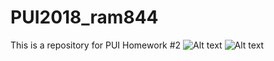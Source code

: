 # PUI2018_ram844
This is a repository for PUI Homework #2
![Alt text](../PUI2018_ram844/MacWhinneyScreenShot1.jpeg)
![Alt text](../PUI2018_ram844/MacWhinneyScreenShot2.jpeg)